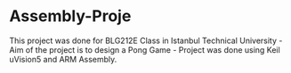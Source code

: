 # Assembly-Proje
This project was done for BLG212E Class in Istanbul Technical University - Aim of the project is to design a Pong Game - Project was done using Keil uVision5 and ARM Assembly.
